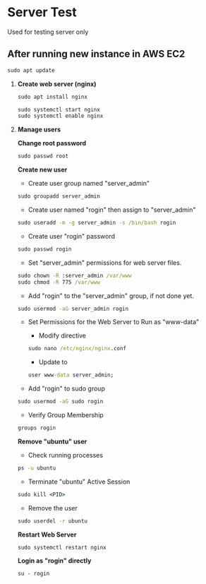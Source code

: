 # Server Test

Used for testing server only


## After running new instance in AWS EC2

```cmd
sudo apt update
```

1. **Create web server (nginx)**
   ```cmd
   sudo apt install nginx
   ```
   ```cmd
   sudo systemctl start nginx
   sudo systemctl enable nginx
   ```

2. **Manage users**
   
   **Change root password**

   ```cmd
   sudo passwd root
   ```

   **Create new user**

   * Create user group named "server_admin" 
   ```cmd
   sudo groupadd server_admin
   ```
   
   * Create user named "rogin" then assign to "server_admin" 
   ```cmd
   sudo useradd -m -g server_admin -s /bin/bash rogin
   ```
   
   * Create user "rogin" password 
   ```cmd
   sudo passwd rogin
   ```
   
   * Set "server_admin" permissions for web server files.
   ```cmd
   sudo chown -R :server_admin /var/www
   sudo chmod -R 775 /var/www
   ```
   
   * Add "rogin" to the "server_admin" group, if not done yet.
   ``` cmd
   sudo usermod -aG server_admin rogin
   ```
   
   * Set Permissions for the Web Server to Run as "www-data"
      * Modify directive
      ``` cmd
      sudo nano /etc/nginx/nginx.conf
      ```
      * Update to
      ``` cmd
      user www-data server_admin;
      ```
   
   * Add "rogin" to sudo group
   ``` cmd
   sudo usermod -aG sudo rogin
   ```
   
   * Verify Group Membership
   ``` cmd
   groups rogin
   ```

   **Remove "ubuntu" user**
   
   * Check running processes
   ``` cmd
   ps -u ubuntu
   ```

   * Terminate "ubuntu" Active Session
   ``` cmd
   sudo kill <PID>
   ```

   * Remove the user
   ``` cmd
   sudo userdel -r ubuntu
   ```

   **Restart Web Server**
   ``` cmd
   sudo systemctl restart nginx
   ```
  
   **Login as "rogin" directly**
   ``` cmd
   su - rogin
   ```
